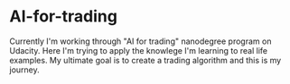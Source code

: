 # AI-for-trading

Currently I'm working through "AI for trading" nanodegree program on Udacity. Here I'm trying to apply the knowlege I'm learning to real life examples. My ultimate goal is to create a trading algorithm and this is my journey.
